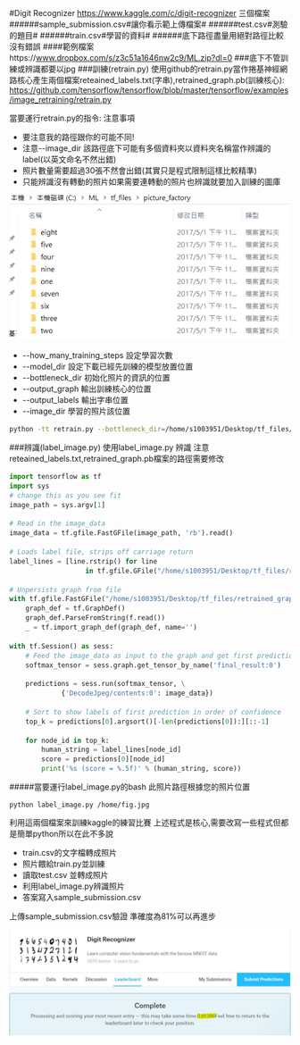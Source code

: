 #Digit Recognizer
https://www.kaggle.com/c/digit-recognizer
三個檔案
######sample_submission.csv#讓你看示範上傳檔案#
######test.csv#測驗的題目#
######train.csv#學習的資料#
######底下路徑盡量用絕對路徑比較沒有錯誤
####範例檔案https://www.dropbox.com/s/z3c51a1646nw2c9/ML.zip?dl=0
###底下不管訓練或辨識都要以jpg
###訓練(retrain.py)
使用github的retrain.py當作捲基神經網路核心產生兩個檔案reteained_labels.txt(字串),retrained_graph.pb(訓練核心):
https://github.com/tensorflow/tensorflow/blob/master/tensorflow/examples/image_retraining/retrain.py

當要運行retrain.py的指令:
注意事項
* 要注意我的路徑跟你的可能不同!
* 注意--image_dir 該路徑底下可能有多個資料夾以資料夾名稱當作辨識的label(以英文命名不然出錯)
* 照片數量需要超過30張不然會出錯(其實只是程式限制這樣比較精準)
* 只能辨識沒有轉動的照片如果需要連轉動的照片也辨識就要加入訓練的圖庫


![](/assets/ts.PNG)


* --how_many_training_steps 設定學習次數
* --model_dir 設定下載已經先訓練的模型放置位置
* --bottleneck_dir 初始化照片的資訊的位置
* --output_graph 輸出訓練核心的位置
* --output_labels 輸出字串位置
* --image_dir 學習的照片該位置

```bash
python -tt retrain.py --bottleneck_dir=/home/s1003951/Desktop/tf_files/bottlenecks --how_many_training_steps 500 --model_dir=/home/s1003951/Desktop/tf_files/inception --output_graph=/home/s1003951/Desktop/tf_files/retrained_graph.pb --output_labels=/home/s1003951/Desktop/tf_files/reteained_labels.txt --image_dir /home/s1003951/Desktop/tf_files/picture_factory
```

###辨識(label_image.py)
使用label_image.py 辨識
注意reteained_labels.txt,retrained_graph.pb檔案的路徑需要修改
```python
import tensorflow as tf
import sys
# change this as you see fit
image_path = sys.argv[1]

# Read in the image_data
image_data = tf.gfile.FastGFile(image_path, 'rb').read()

# Loads label file, strips off carriage return
label_lines = [line.rstrip() for line 
                   in tf.gfile.GFile("/home/s1003951/Desktop/tf_files/reteained_labels.txt")]

# Unpersists graph from file
with tf.gfile.FastGFile("/home/s1003951/Desktop/tf_files/retrained_graph.pb", 'rb') as f:
    graph_def = tf.GraphDef()
    graph_def.ParseFromString(f.read())
    _ = tf.import_graph_def(graph_def, name='')

with tf.Session() as sess:
    # Feed the image_data as input to the graph and get first prediction
    softmax_tensor = sess.graph.get_tensor_by_name('final_result:0')
    
    predictions = sess.run(softmax_tensor, \
             {'DecodeJpeg/contents:0': image_data})
    
    # Sort to show labels of first prediction in order of confidence
    top_k = predictions[0].argsort()[-len(predictions[0]):][::-1]
    
    for node_id in top_k:
        human_string = label_lines[node_id]
        score = predictions[0][node_id]
        print('%s (score = %.5f)' % (human_string, score))

```
#####當要運行label_image.py的bash
此照片路徑根據您的照片位置
```
python label_image.py /home/fig.jpg
```

利用這兩個檔案來訓練kaggle的練習比賽
上述程式是核心,需要改寫一些程式但都是簡單python所以在此不多說
* train.csv的文字檔轉成照片
* 照片餵給train.py並訓練
* 讀取test.csv 並轉成照片
* 利用label_image.py辨識照片
* 答案寫入sample_submission.csv


上傳sample_submission.csv驗證
準確度為81%可以再進步

![](/assets/kagg.JPG)


